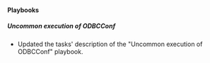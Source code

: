 
#### Playbooks

##### Uncommon execution of ODBCConf

- Updated the tasks' description of the "Uncommon execution of ODBCConf" playbook.
